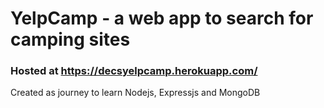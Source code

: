 # YelpCamp - a web app to search for camping sites

### Hosted at https://decsyelpcamp.herokuapp.com/

Created as journey to learn Nodejs, Expressjs and MongoDB
